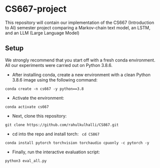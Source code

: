 # CS667-project
This repository will contain our implementation of the CS667 (Introduction to AI) semester project comparing a Markov-chain text model, an LSTM, and an LLM (Large Language Model)

## Setup

We strongly recommend that you start off with a fresh conda environment. All our experiments were carried out on Python 3.8.6.

- After installing conda, create a new environment with a clean Python 3.8.6 image using the following command:

`conda create -n cs667 -y python==3.8`

- Activate the environment:

`conda activate cs667`

- Next, clone this repository:

`git clone https://github.com/rahulkulhalli/CS867.git`


- cd into the repo and install torch:
`
cd CS867`

`conda install pytorch torchvision torchaudio cpuonly -c pytorch -y`


- Finally, run the interactive evaluation script:

`python3 eval_all.py`
